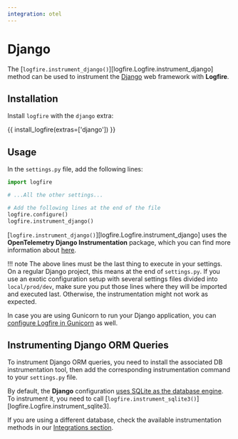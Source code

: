 ```yaml
---
integration: otel
---
```


# Django

The [`logfire.instrument_django()`][logfire.Logfire.instrument_django] method can be used to instrument the [Django][django] web framework with **Logfire**.

## Installation

Install `logfire` with the `django` extra:

{{ install_logfire(extras=['django']) }}

## Usage

In the `settings.py` file, add the following lines:

```py
import logfire

# ...All the other settings...

# Add the following lines at the end of the file
logfire.configure()
logfire.instrument_django()
```

[`logfire.instrument_django()`][logfire.Logfire.instrument_django] uses the
**OpenTelemetry Django Instrumentation** package,
which you can find more information about [here][opentelemetry-django].

!!! note
    The above lines must be the last thing to execute in your settings. On a regular Django project, this means
    at the end of `settings.py`. If you use an exotic configuration setup with several settings files divided into
    `local/prod/dev`, make sure you put those lines where they will be imported and executed last. Otherwise, the
    instrumentation might not work as expected.

In case you are using Gunicorn to run your Django application, you can [configure Logfire in Gunicorn](gunicorn.md) as well.

## Instrumenting Django ORM Queries

To instrument Django ORM queries, you need to install the associated DB instrumentation tool, then add the corresponding instrumentation command to your ‍`settings.py` file.

By default, the **Django** configuration [uses SQLite as the database engine].
To instrument it, you need to call [`logfire.instrument_sqlite3()`][logfire.Logfire.instrument_sqlite3].

If you are using a different database, check the available instrumentation methods in our [Integrations section].

[django]: https://www.djangoproject.com/
[opentelemetry-django]: https://opentelemetry-python-contrib.readthedocs.io/en/latest/instrumentation/django/django.html
[django-instrumentor]: https://opentelemetry-python-contrib.readthedocs.io/en/latest/instrumentation/django/django.html#opentelemetry.instrumentation.django.DjangoInstrumentor
[uses SQLite as the database engine]: https://docs.djangoproject.com/en/dev/ref/settings/#databases
[Integrations section]: ../index.md
